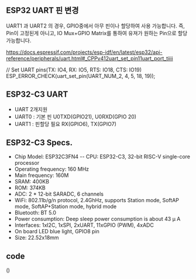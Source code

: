 

## ESP32 UART 핀 변경 
 
UART1 과 UART2 의 경우, GPIO중에서 아무 핀이나 할당하여 사용 가능합니다. 즉, Pin이 고정된게 아니고, IO Mux+GPIO Matrix를 통하여 유져가 원하는 Pin으로 할당 가능합니다. 

https://docs.espressif.com/projects/esp-idf/en/latest/esp32/api-reference/peripherals/uart.html#_CPPv412uart_set_pin11uart_port_tiiii

// Set UART pins(TX: IO4, RX: IO5, RTS: IO18, CTS: IO19)
ESP_ERROR_CHECK(uart_set_pin(UART_NUM_2, 4, 5, 18, 19));


## ESP32-C3 UART 
- UART 2개지원
- UART0 : 기본 핀 U0TXD(GPIO21), U0RXD(GPIO 20)
- UART1 : 핀할당 필요 RX(GPIO6), TX(GPIO7)

## ESP32-C3 Specs.
- Chip Model: ESP32C3FN4
-- CPU: ESP32-C3, 32-bit RISC-V single-core processor
- Operating frequency: 160 MHz
- Main frequency: 160M
- SRAM: 400KB
- ROM: 374KB
- ADC: 2 * 12-bit SARADC, 6 channels
- WiFi: 802.11b/g/n protocol, 2.4GhHz, supports Station mode, SoftAP mode, SoftAP+Station mode, hybrid mode
- Bluetooth: BT 5.0
- Power consumption: Deep sleep power consumption is about 43 μ A
- Interfaces: 1xI2C, 1xSPI, 2xUART, 11xGPIO (PWM), 4xADC
- On board LED blue light, GPIO8 pin
- Size: 22.52x18mm


## code
(<script src="https://gist.github.com/hosanglee-kr/47c91db8bc29f4f0609062ddcf03db24.js"></script>)
